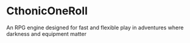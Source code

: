 # CthonicOneRoll
An RPG engine designed for fast and flexible play in adventures where darkness and equipment matter
